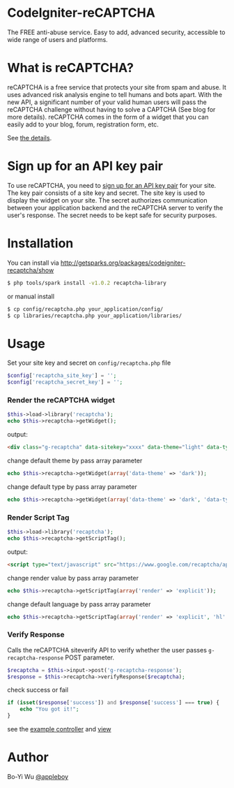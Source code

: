 # CodeIgniter-reCAPTCHA

The FREE anti-abuse service. Easy to add, advanced security, accessible to wide range of users and platforms.

# What is reCAPTCHA?

reCAPTCHA is a free service that protects your site from spam and abuse. It uses advanced risk analysis engine to tell humans and bots apart. With the new API, a significant number of your valid human users will pass the reCAPTCHA challenge without having to solve a CAPTCHA (See blog for more details). reCAPTCHA comes in the form of a widget that you can easily add to your blog, forum, registration form, etc.

See [the details][1].

# Sign up for an API key pair

To use reCAPTCHA, you need to [sign up for an API key pair][4] for your site. The key pair consists of a site key and secret. The site key is used to display the widget on your site. The secret authorizes communication between your application backend and the reCAPTCHA server to verify the user's response. The secret needs to be kept safe for security purposes.

# Installation

You can install via http://getsparks.org/packages/codeigniter-recaptcha/show

```bash
$ php tools/spark install -v1.0.2 recaptcha-library
```

or manual install

```bash
$ cp config/recaptcha.php your_application/config/
$ cp libraries/recaptcha.php your_application/libraries/
```

# Usage

Set your site key and secret on `config/recaptcha.php` file

```php
$config['recaptcha_site_key'] = '';
$config['recaptcha_secret_key'] = '';
```

### Render the reCAPTCHA widget

```php
$this->load->library('recaptcha');
echo $this->recaptcha->getWidget();
```

output:

```html
<div class="g-recaptcha" data-sitekey="xxxx" data-theme="light" data-type="image" data-callback="" ></div>
```

change default theme by pass array parameter

```php
echo $this->recaptcha->getWidget(array('data-theme' => 'dark'));
```

change default type by pass array parameter

```php
echo $this->recaptcha->getWidget(array('data-theme' => 'dark', 'data-type' => 'audio'));
```

### Render Script Tag

```php
$this->load->library('recaptcha');
echo $this->recaptcha->getScriptTag();
```

output:

```html
<script type="text/javascript" src="https://www.google.com/recaptcha/api.js?render=onload&hl=en" async defer></script>
```

change render value by pass array parameter

```php
echo $this->recaptcha->getScriptTag(array('render' => 'explicit'));
```

change default language by pass array parameter

```php
echo $this->recaptcha->getScriptTag(array('render' => 'explicit', 'hl' => 'zh-TW'));
```

### Verify Response

Calls the reCAPTCHA siteverify API to verify whether the user passes `g-recaptcha-response` POST parameter.

```php
$recaptcha = $this->input->post('g-recaptcha-response');
$response = $this->recaptcha->verifyResponse($recaptcha);
```

check success or fail

```php
if (isset($response['success']) and $response['success'] === true) {
    echo "You got it!";
}
```

see the [example controller](example/controller/test.php) and [view](example/views/recaptcha.php)

# Author

Bo-Yi Wu [@appleboy](https://twitter.com/appleboy)

[1]: https://www.google.com/recaptcha/intro/index.html
[2]: http://www.codeigniter.com/
[3]: https://developers.google.com/recaptcha/
[4]: http://www.google.com/recaptcha/admin
